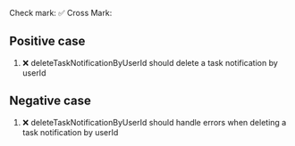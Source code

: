 Check mark: ✅
Cross Mark: 

## Positive case
1. ❌ deleteTaskNotificationByUserId should delete a task notification by userId

## Negative case
1. ❌ deleteTaskNotificationByUserId should handle errors when deleting a task notification by userId